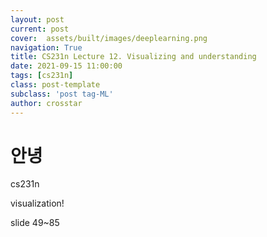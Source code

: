 ```yaml
---
layout: post
current: post
cover:  assets/built/images/deeplearning.png
navigation: True
title: CS231n Lecture 12. Visualizing and understanding
date: 2021-09-15 11:00:00
tags: [cs231n]
class: post-template
subclass: 'post tag-ML'
author: crosstar
---
```



# 안녕
cs231n

visualization!

slide 49~85

